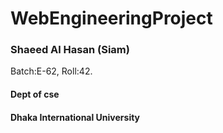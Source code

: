 # WebEngineeringProject
<h3>Shaeed Al Hasan (Siam)</h3>
<p>Batch:E-62, Roll:42.</p>
<h4>Dept of cse</h4>
<h4>Dhaka International University</h4>
